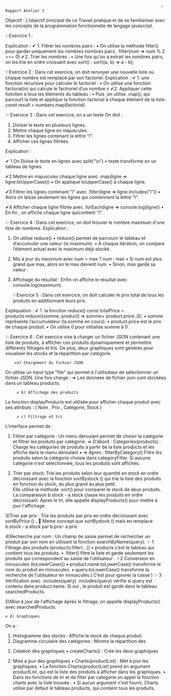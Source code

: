                                                                         ✨  Rapport Atelier 3 
Objectif :  L’objectif principal de ce Travail pratique et de se familiariser avec les concepts de la programmation fonctionnelle de langage javascript.

✨Exercice 1 :

Explication :
    ✔ 1.	Filtrer les nombres pairs : 
•	On utilise la méthode filter() pour garder uniquement les nombres nombres pairs . 
filter(num => num % 2 === 0)
   ✔2.	Trier les nombres : 
•	Une fois qu'on a extrait les nombres pairs, on les trie en ordre croissant avec sort()   .
sort((a, b) => a - b);

  ✨Exercice 2 :
Dans cet exercice, on doit renvoyer une nouvelle liste où chaque nombre est remplacé par son factoriel.
Explication :
   ✔ 1.	une fonction récursive pour calculer le factoriel :
•	On utilise une fonction factorial(n) qui calcule le factroriel d’un nombre n 
   ✔2.	Appliquer cette fonction à tous les éléments du tableau :
•	Puis ,on utilise .map(), qui parcourt la liste et  applique la fonction factorial à chaque élément de la liste.
const result = numbers.map(factorial)


  ✨ Exercice 3 :
Dans cet exercice, on a un texte 
On doit :
1.	Diviser le texte en plusieurs lignes.
2.	Mettre chaque ligne en majuscules.
3.	Filtrer les lignes contenant la lettre "I".
4.	Afficher ces lignes filtrées.

Explication :

✔ 1  On Divise le texte en lignes avec split("\n")
•	texte transforme en un tableau de lignes.

✔2  Mettre en majuscules chaque ligne avec .map(ligne => ligne.toUpperCase())
•	On applique toUpperCase() à chaque ligne.

✔3 Filtrer les lignes contenant "I" avec .filter(ligne => ligne.includes("I"))
•	Alors on laisse seulement les lignes qui contiennent la lettre "I".

✔4   Afficher chaque ligne filtrée avec .forEach(ligne => console.log(ligne))
•	En fin , on affiche chaque ligne quicontient  "I".

  ✨ Exercice 4 :
Dans cet exercice, on doit trouver le nombre maximum d'une liste de nombres.
Explication :

1.	On utilise reduce()
•	reduce() permet de parcourir le tableau et d’accumuler une valeur (le maximum).
•	A chaque itération, on compare l’élément actuel avec le maximum déjà stocké.
2.	Mis à jour du maximum avec num > max ? num : max
•	Si num est plus grand que max, alors on le max devient num.
•	Sinon,  max garde sa valeur .
3.	Affichage du résultat :
Enfin  on affiche le résultat avec console.log(maximum).

    ✨Exercice 5 :
Dans cet exercice, on doit calculer le prix total de tous les produits en additionnant leurs prix.

Expliquation : 
   ✔  1.	la fonction reduce() 
const totalPrice = products.reduce((somme, product) => somme+ product.price ,0);
•	somme représente l’accumulateur (la somme en cours).
•	product.price est le prix de chaque produit.
•	On  utilise 0 pour initialise somme à 0 .

   ✨ Exercice 6 :
Cet exercice vise à charger un fichier JSON contenant une liste de produits, à afficher ces produits dynamiquement et permettre différents filtrages et tris. De plus, deux graphiques sont générés pour visualiser les stocks et la répartition par catégorie.

        ✔a) Chargement du fichier JSON
On utilise un input type "file" qui permet à l'utilisateur de sélectionner un fichier JSON. Une fois chargé :
=> Les données de fichier json sont stockées dans un tableau products.


         ✔ b) Affichage des produits
La  fonction displayProducts est utilisée pour afficher chaque produit avec ses attributs : ( Nom , Prix , Catégorie, Stock ) 

         ✔ c) Filtrage et tri
L'interface permet de :

1) Filtrer par catégorie : Un menu déroulant permet de choisir la   catégorie  et filtrer les produits par catégorie.
=>  D’abord : Categories(products) : Charge les catégories de produits à partir de la liste products et les affiche dans le menu déroulant
•	=> Apres : filterByCategory() Filtre les produits selon la catégorie choisie dans categoryFilter. Si aucune catégorie n'est sélectionnée, tous les produits sont affichés.


2) Trier par stock: Trie les produits selon leur quantité en stock en ordre décroissant avec la fonction  sortBystock ()  qui trie la liste des produits en fonction du stock, du plus grand au plus petit.  
 Elle utilise la méthode .sort() pour comparer le stock de deux produits. 
La comparaison b.stock - a.stock classe les produits en ordre décroissant. 
Apres le tri, elle appelle displayProducts() pour mettre à jour l'affichage.


3)Trier par prix : Trie les produits par prix en ordre décroissant avec sortByPrice ()  .
	Meme concept que sortBystock ()  mais en remplace  b.stock - a.stock par  b.prix- a.prix

4)Recherche par nom : Un champ de saisie permet de rechercher un produit par son nom en utilisant la fonction searchByName(query).
     ✨ 1	Filtrage des produits (products.filter(...))
•	products c’est le tableau qui contient  tous les produits.
•	.filter() filtre la liste et garde seulement les produits  qui correspondent au saisie de l’utilisateur .
     ✨2	Conversion en minuscules (toLowerCase())
•	product.name.toLowerCase() transforme le nom du produit en minuscules.
•	query.toLowerCase() transforme la recherche de l'utilisateur en minuscules.(  C’est pour ignorer la casse  ) 
     ✨ 3	Vérification avec .includes(query)
.includes(query) vérifie si query est contenu dans product.name.
Si oui , le produit est gardé dans le tableau searchedProducts.


5)Mise à jour de l'affichage
Après le filtrage, on appelle displayProducts() avec searchedProducts.



    ✔ d) Graphiques
On a : 
1.	Histogramme des stocks : Affiche le stock de chaque produit.
2.	Diagramme circulaire des catégories : Montre la répartition des
   
1)	 Création des graphiques
•	createCharts() : Crée les  deux graphiques 

3)	Mise a jour des graphiques
•	Charts(productList) : Met à jour les graphiques. 
•	La fonction Charts(productList) prend en argument productList, qui est la liste des produits à afficher dans les graphiques. 
•	Dans les fonctions de tri et de filter par categorie on appel la fonction charts avec la liste trouvée .
•	Si aucun argument n'est fourni, Charts utilise par défaut le tableau products, qui contient tous les produits.

